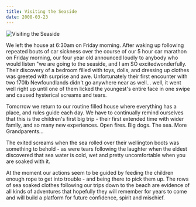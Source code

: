 ```yaml
---
title: Visiting the Seaside
date: 2008-03-23
---
```


![Visiting the Seaside](https://source.unsplash.com/y7GlIdTUOvo/1600x900)

We left the house at 6:30am on Friday morning. After waking up following repeated bouts of car sickness over the course of our 5 hour car marathon on Friday morning, our four year old announced loudly to anybody who would listen "we are going to the seaside, and I am SO excitedwonderfully. Their discovery of a bedroom filled with toys, dolls, and dressing up clothes was greeted with surprise and awe. Unfortunately their first encounter with two 170lb Newfoundlands didn't go anywhere near as well... well, it went well right up until one of them licked the youngest's entire face in one swipe and caused hysterical screams and tears.

Tomorrow we return to our routine filled house where everything has a place, and rules guide each day. We have to continually remind ourselves that this is the children's first big trip - their first extended time with wider family, and so many new experiences. Open fires. Big dogs. The sea. More Grandparents...

The exited screams when the sea rolled over their wellington boots was something to behold - as were tears following the laughter when the eldest discovered that sea water is cold, wet and pretty uncomfortable when you are soaked with it.

At the moment our actions seem to be guided by feeding the children enough rope to get into trouble - and being there to pick them up. The rows of sea soaked clothes following our trips down to the beach are evidence of all kinds of adventures that hopefully they will remember for years to come and will build a platform for future confidence, spirit and mischief.
